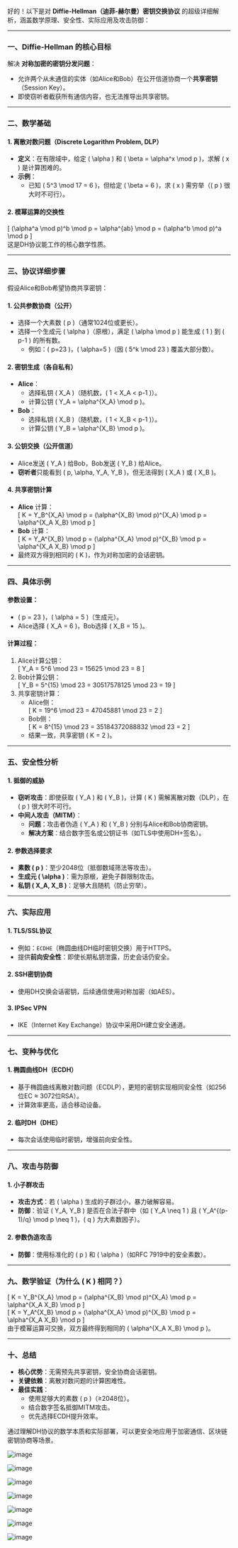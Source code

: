 好的！以下是对 **Diffie-Hellman（迪菲-赫尔曼）密钥交换协议** 的超级详细解析，涵盖数学原理、安全性、实际应用及攻击防御：

---

### **一、Diffie-Hellman 的核心目标**
解决 **对称加密的密钥分发问题**：  
- 允许两个从未通信的实体（如Alice和Bob）在公开信道协商一个**共享密钥**（Session Key）。  
- 即使窃听者截获所有通信内容，也无法推导出共享密钥。

---

### **二、数学基础**
#### 1. **离散对数问题（Discrete Logarithm Problem, DLP）**
- **定义**：在有限域中，给定 \( \alpha \) 和 \( \beta = \alpha^x \mod p \)，求解 \( x \) 是计算困难的。  
- **示例**：  
  - 已知 \( 5^3 \mod 17 = 6 \)，但给定 \( \beta = 6 \)，求 \( x \) 需穷举（\( p \) 很大时不可行）。

#### 2. **模幂运算的交换性**
\[
(\alpha^a \mod p)^b \mod p = \alpha^{ab} \mod p = (\alpha^b \mod p)^a \mod p
\]  
这是DH协议能工作的核心数学性质。

---

### **三、协议详细步骤**
假设Alice和Bob希望协商共享密钥：

#### 1. **公共参数协商（公开）**
- 选择一个大素数 \( p \)（通常1024位或更长）。  
- 选择一个生成元 \( \alpha \)（原根），满足 \( \alpha \mod p \) 能生成 \( 1 \) 到 \( p-1 \) 的所有数。  
  - 例如：\( p=23 \)，\( \alpha=5 \)（因 \( 5^k \mod 23 \) 覆盖大部分数）。

#### 2. **密钥生成（各自私有）**
- **Alice**：  
  - 选择私钥 \( X_A \)（随机数，\( 1 < X_A < p-1 \)）。  
  - 计算公钥 \( Y_A = \alpha^{X_A} \mod p \)。  
- **Bob**：  
  - 选择私钥 \( X_B \)（随机数，\( 1 < X_B < p-1 \)）。  
  - 计算公钥 \( Y_B = \alpha^{X_B} \mod p \)。

#### 3. **公钥交换（公开信道）**
- Alice发送 \( Y_A \) 给Bob，Bob发送 \( Y_B \) 给Alice。  
- **窃听者**只能看到 \( p, \alpha, Y_A, Y_B \)，但无法得到 \( X_A \) 或 \( X_B \)。

#### 4. **共享密钥计算**
- **Alice** 计算：  
  \[
  K = Y_B^{X_A} \mod p = (\alpha^{X_B} \mod p)^{X_A} \mod p = \alpha^{X_A X_B} \mod p
  \]  
- **Bob** 计算：  
  \[
  K = Y_A^{X_B} \mod p = (\alpha^{X_A} \mod p)^{X_B} \mod p = \alpha^{X_A X_B} \mod p
  \]  
- 最终双方得到相同的 \( K \)，作为对称加密的会话密钥。

---

### **四、具体示例**
#### 参数设置：
- \( p = 23 \)，\( \alpha = 5 \)（生成元）。  
- Alice选择 \( X_A = 6 \)，Bob选择 \( X_B = 15 \)。

#### 计算过程：
1. Alice计算公钥：  
   \[
   Y_A = 5^6 \mod 23 = 15625 \mod 23 = 8
   \]  
2. Bob计算公钥：  
   \[
   Y_B = 5^{15} \mod 23 = 30517578125 \mod 23 = 19
   \]  
3. 共享密钥计算：  
   - Alice侧：  
     \[
     K = 19^6 \mod 23 = 47045881 \mod 23 = 2
     \]  
   - Bob侧：  
     \[
     K = 8^{15} \mod 23 = 35184372088832 \mod 23 = 2
     \]  
   - 结果一致，共享密钥 \( K = 2 \)。

---

### **五、安全性分析**
#### 1. **抵御的威胁**
- **窃听攻击**：即使获取 \( Y_A \) 和 \( Y_B \)，计算 \( K \) 需解离散对数（DLP），在 \( p \) 很大时不可行。  
- **中间人攻击（MITM）**：  
  - **问题**：攻击者伪造 \( Y_A \) 和 \( Y_B \) 分别与Alice和Bob协商密钥。  
  - **解决方案**：结合数字签名或公钥证书（如TLS中使用DH+签名）。

#### 2. **参数选择要求**
- **素数 \( p \)**：至少2048位（抵御数域筛法等攻击）。  
- **生成元 \( \alpha \)**：需为原根，避免子群限制攻击。  
- **私钥 \( X_A, X_B \)**：足够大且随机（防止穷举）。

---

### **六、实际应用**
#### 1. **TLS/SSL协议**
- 例如：`ECDHE`（椭圆曲线DH临时密钥交换）用于HTTPS。  
- 提供**前向安全性**：即使长期私钥泄露，历史会话仍安全。

#### 2. **SSH密钥协商**
- 使用DH交换会话密钥，后续通信使用对称加密（如AES）。

#### 3. **IPSec VPN**
- IKE（Internet Key Exchange）协议中采用DH建立安全通道。

---

### **七、变种与优化**
#### 1. **椭圆曲线DH（ECDH）**
- 基于椭圆曲线离散对数问题（ECDLP），更短的密钥实现相同安全性（如256位EC ≈ 3072位RSA）。  
- 计算效率更高，适合移动设备。

#### 2. **临时DH（DHE）**
- 每次会话使用临时密钥，增强前向安全性。

---

### **八、攻击与防御**
#### 1. **小子群攻击**
- **攻击方式**：若 \( \alpha \) 生成的子群过小，暴力破解容易。  
- **防御**：验证 \( Y_A, Y_B \) 是否在合法子群中（如 \( Y_A \neq 1 \) 且 \( Y_A^{(p-1)/q} \mod p \neq 1 \)，\( q \) 为大素数因子）。

#### 2. **参数伪造攻击**
- **防御**：使用标准化的 \( p \) 和 \( \alpha \)（如RFC 7919中的安全素数）。

---

### **九、数学验证（为什么 \( K \) 相同？）**
\[
K = Y_B^{X_A} \mod p = (\alpha^{X_B} \mod p)^{X_A} \mod p = \alpha^{X_A X_B} \mod p
\]  
\[
K = Y_A^{X_B} \mod p = (\alpha^{X_A} \mod p)^{X_B} \mod p = \alpha^{X_A X_B} \mod p
\]  
由于模幂运算可交换，双方最终得到相同的 \( \alpha^{X_A X_B} \mod p \)。

---

### **十、总结**
- **核心优势**：无需预先共享密钥，安全协商会话密钥。  
- **关键依赖**：离散对数问题的计算困难性。  
- **最佳实践**：  
  - 使用足够大的素数 \( p \)（≥2048位）。  
  - 结合数字签名抵御MITM攻击。  
  - 优先选择ECDH提升效率。

通过理解DH协议的数学本质和实际部署，可以更安全地应用于加密通信、区块链密钥协商等场景。

![image](https://github.com/user-attachments/assets/c8115b9e-0e87-41f6-8653-8bbaa5bdd255)


![image](https://github.com/user-attachments/assets/0ed0f034-e9cd-4cb1-83e4-f2448a39f6bf)


![image](https://github.com/user-attachments/assets/fde93290-420f-4f68-acb7-8e90b08fd777)


![image](https://github.com/user-attachments/assets/f4ae8b71-7943-4629-add3-8a0a29220be1)


![image](https://github.com/user-attachments/assets/2952774e-9554-4e54-8608-a4daff4d6c31)


![image](https://github.com/user-attachments/assets/a8203f55-7948-426a-b329-36c057755643)


![image](https://github.com/user-attachments/assets/8b0281d4-a048-4256-96e5-5ef41df8324d)



